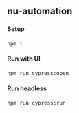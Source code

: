 ## nu-automation

#### Setup
`npm i`

#### Run with UI
`npm run cypress:open`

#### Run headless
`npm run cypress:run`
